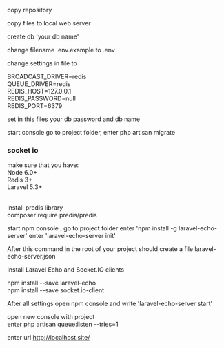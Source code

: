 copy repository

copy files to local web server

create db 'your db name'

change filename .env.example to .env

change settings in file to 

BROADCAST_DRIVER=redis<br>
QUEUE_DRIVER=redis<br>
REDIS_HOST=127.0.0.1<br>
REDIS_PASSWORD=null<br>
REDIS_PORT=6379<br>

set in this files your db password and db name

start console go to project folder, enter php artisan migrate

<h3>socket io</h3>

make sure that you have:<br>
  Node 6.0+<br>
  Redis 3+<br>
  Laravel 5.3+ <br>
<br>

install predis library<br>
composer require predis/predis

start npm console , go to project folder 
enter 'npm install -g laravel-echo-server'
enter 'laravel-echo-server init'

After this command in the root of your project should create a file laravel-echo-server.json

Install Laravel Echo and Socket.IO clients

npm install --save laravel-echo<br>
npm install --save socket.io-client<br>

After all settings open npm console and write 'laravel-echo-server start'

open new console with project<br>
enter php artisan queue:listen --tries=1

enter url http://localhost.site/
